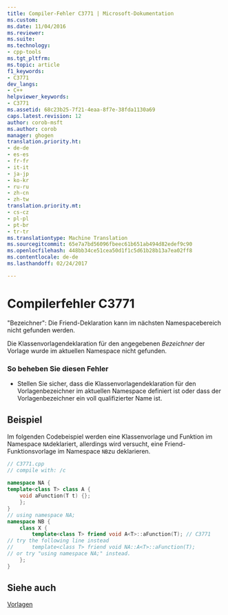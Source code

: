 ```yaml
---
title: Compiler-Fehler C3771 | Microsoft-Dokumentation
ms.custom: 
ms.date: 11/04/2016
ms.reviewer: 
ms.suite: 
ms.technology:
- cpp-tools
ms.tgt_pltfrm: 
ms.topic: article
f1_keywords:
- C3771
dev_langs:
- C++
helpviewer_keywords:
- C3771
ms.assetid: 68c23b25-7f21-4eaa-8f7e-38fda1130a69
caps.latest.revision: 12
author: corob-msft
ms.author: corob
manager: ghogen
translation.priority.ht:
- de-de
- es-es
- fr-fr
- it-it
- ja-jp
- ko-kr
- ru-ru
- zh-cn
- zh-tw
translation.priority.mt:
- cs-cz
- pl-pl
- pt-br
- tr-tr
ms.translationtype: Machine Translation
ms.sourcegitcommit: 65e7a7bd56096fbeec61b651ab494d82edef9c90
ms.openlocfilehash: 448bb34ce51cea50d1f1c5d61b28b13a7ea02ff8
ms.contentlocale: de-de
ms.lasthandoff: 02/24/2017

---
```

# <a name="compiler-error-c3771"></a>Compilerfehler C3771
"Bezeichner": Die Friend-Deklaration kann im nächsten Namespacebereich nicht gefunden werden.  
  
Die Klassenvorlagendeklaration für den angegebenen *Bezeichner* der Vorlage wurde im aktuellen Namespace nicht gefunden.  
  
### <a name="to-correct-this-error"></a>So beheben Sie diesen Fehler  
  
-   Stellen Sie sicher, dass die Klassenvorlagendeklaration für den Vorlagenbezeichner im aktuellen Namespace definiert ist oder dass der Vorlagenbezeichner ein voll qualifizierter Name ist.  
  
## <a name="example"></a>Beispiel  
Im folgenden Codebeispiel werden eine Klassenvorlage und Funktion im Namespace `NA`deklariert, allerdings wird versucht, eine Friend-Funktionsvorlage im Namespace `NB`zu deklarieren.  
  
```cpp  
// C3771.cpp   
// compile with: /c  
  
namespace NA {  
template<class T> class A {  
    void aFunction(T t) {};  
    };  
}  
// using namespace NA;  
namespace NB {  
    class X {  
        template<class T> friend void A<T>::aFunction(T); // C3771  
// try the following line instead  
//      template<class T> friend void NA::A<T>::aFunction(T);  
// or try "using namespace NA;" instead.  
    };  
}  
```  
  
## <a name="see-also"></a>Siehe auch  
[Vorlagen](../../cpp/templates-cpp.md)  

